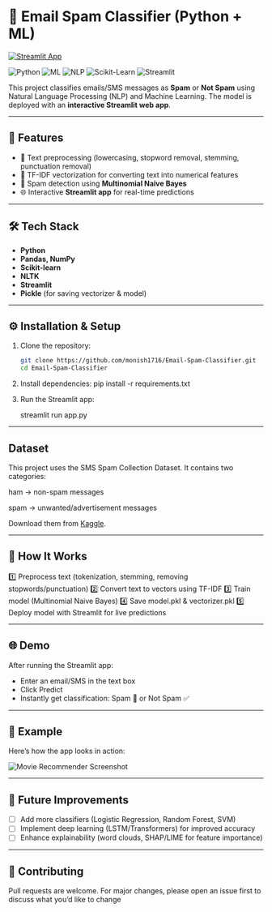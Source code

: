 # 📧 Email Spam Classifier (Python + ML)
[![Streamlit App](https://static.streamlit.io/badges/streamlit_badge_black_white.svg)](https://your-streamlit-app-link-here)  

![Python](https://img.shields.io/badge/Language-Python-blue)
![ML](https://img.shields.io/badge/Domain-Machine_Learning-green)
![NLP](https://img.shields.io/badge/Domain-NLP-red)
![Scikit-Learn](https://img.shields.io/badge/Library-Scikit--Learn-orange)
![Streamlit](https://img.shields.io/badge/Framework-Streamlit-pink)

This project classifies emails/SMS messages as **Spam** or **Not Spam** using Natural Language Processing (NLP) and Machine Learning. The model is deployed with an **interactive Streamlit web app**.

---

## 🚀 Features
- 📝 Text preprocessing (lowercasing, stopword removal, stemming, punctuation removal)  
- 🔡 TF-IDF vectorization for converting text into numerical features  
- 🤖 Spam detection using **Multinomial Naive Bayes**  
- 🌐 Interactive **Streamlit app** for real-time predictions  

---

## 🛠️ Tech Stack
- **Python**  
- **Pandas, NumPy**  
- **Scikit-learn**  
- **NLTK**  
- **Streamlit**  
- **Pickle** (for saving vectorizer & model)  

---

## ⚙️ Installation & Setup
1. Clone the repository:
   ```bash
   git clone https://github.com/monish1716/Email-Spam-Classifier.git
   cd Email-Spam-Classifier
   
2. Install dependencies:
   pip install -r requirements.txt
   
3. Run the Streamlit app:
   
   streamlit run app.py

---

## Dataset
This project uses the SMS Spam Collection Dataset.
It contains two categories:

ham → non-spam messages

spam → unwanted/advertisement messages

Download them from [Kaggle]([https://www.kaggle.com/datasets/uciml/sms-spam-collection-dataset]).

---

## 🎯 How It Works
 
1️⃣ Preprocess text (tokenization, stemming, removing stopwords/punctuation)
2️⃣ Convert text to vectors using TF-IDF
3️⃣ Train model (Multinomial Naive Bayes)
4️⃣ Save model.pkl & vectorizer.pkl
5️⃣ Deploy model with Streamlit for live predictions

---

## 🌐 Demo

After running the Streamlit app:
- Enter an email/SMS in the text box
- Click Predict
- Instantly get classification: Spam 🚨 or Not Spam ✅

---

## 📌 Example  
Here’s how the app looks in action:  

![Movie Recommender Screenshot](images/mrs.png)  

---

## 🔮 Future Improvements  
- [ ] Add more classifiers (Logistic Regression, Random Forest, SVM) 
- [ ] Implement deep learning (LSTM/Transformers) for improved accuracy
- [ ] Enhance explainability (word clouds, SHAP/LIME for feature importance)

---

## 🤝 Contributing

Pull requests are welcome.
For major changes, please open an issue first to discuss what you’d like to change
